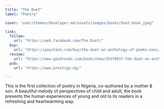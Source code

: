 ```yaml
---
title: "The Duet"
label: "Poetry"

cover: "user/themes/developer-me/assets/images/books/duet-book.jpeg"

link:
  follow:
    url: "https://web.facebook.com/The.Duet/"
  buy:
    url: "https://paystack.com/buy/the-duet-an-anthology-of-poems-eseizx"
  review:
    url: "https://www.goodreads.com/book/show/35378037-the-duet-an-anthology-of-poems#other_reviews"
  pub:
    url: "https://www.prestige.ng/"

---
```

This is the first collection of poetry in Nigeria, co-authored by a mother & son.
A beautiful melody of perspectives of child and adult, the book presents the human
experiences of young and old to its readers in a refreshing and heartwarming way.
